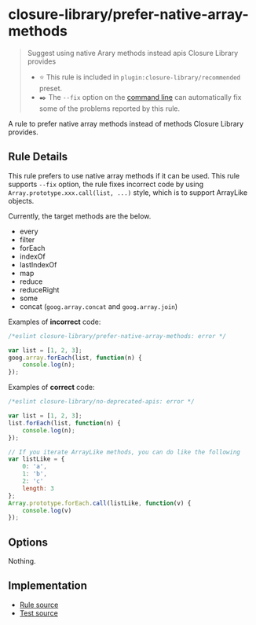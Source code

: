 # closure-library/prefer-native-array-methods
> Suggest using native Arary methods instead apis Closure Library provides
> - ⭐️ This rule is included in `plugin:closure-library/recommended` preset.
> - ✒️ The `--fix` option on the [command line](https://eslint.org/docs/user-guide/command-line-interface#fixing-problems) can automatically fix some of the problems reported by this rule.

A rule to prefer native array methods instead of methods Closure Library provides.

## Rule Details

This rule prefers to use native array methods if it can be used.
This rule supports `--fix` option, the rule fixes incorrect code by using `Array.prototype.xxx.call(list, ...)` style, which is to support ArrayLike objects.

Currently, the target methods are the below.

- every
- filter
- forEach
- indexOf
- lastIndexOf
- map
- reduce
- reduceRight
- some
- concat (`goog.array.concat` and `goog.array.join`)

Examples of **incorrect** code:

```js
/*eslint closure-library/prefer-native-array-methods: error */

var list = [1, 2, 3];
goog.array.forEach(list, function(n) {
    console.log(n);
});
```

Examples of **correct** code:

```js
/*eslint closure-library/no-deprecated-apis: error */

var list = [1, 2, 3];
list.forEach(list, function(n) {
    console.log(n);
});

// If you iterate ArrayLike methods, you can do like the following
var listLike = {
    0: 'a',
    1: 'b',
    2: 'c'
    length: 3
};
Array.prototype.forEach.call(listLike, function(v) {
    console.log(v)
});
```

## Options

Nothing.

## Implementation

- [Rule source](../../lib/rules/prefer-native-array-methods.js)
- [Test source](../../tests/lib/rules/prefer-native-array-methods.js)
